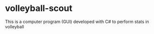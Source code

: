 # volleyball-scout
This is a computer program (GUI) developed with C# to perform stats in volleyball

